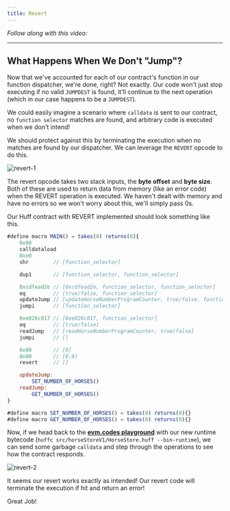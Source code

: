 ```yaml
---
title: Revert
---
```


_Follow along with this video:_

---

## What Happens When We Don't "Jump"?

Now that we've accounted for each of our contract's function in our function dispatcher, we're done, right? Not exactly. Our code won't just stop executing if no valid `JUMPDEST` is found, it'll continue to the next operation (which in our case happens to be a `JUMPDEST`).

We could easily imagine a scenario where `calldata` is sent to our contract, no `function selector` matches are found, and arbitrary code is executed when we don't intend!

We should protect against this by terminating the execution when no matches are found by our dispatcher. We can leverage the `REVERT` opcode to do this.

![revert-1](/formal-verification-1/25-revert/revert-1.png)

The revert opcode takes two stack inputs, the **byte offset** and **byte size**. Both of these are used to return data from memory (like an error code) when the REVERT operation is executed. We haven't dealt with memory and have no errors so we won't worry about this, we'll simply pass 0s.

Our Huff contract with REVERT implemented should look something like this.

```js
#define macro MAIN() = takes(0) returns(0){
    0x00
    calldataload
    0xe0
    shr        // [function_selector]

    dup1       // [function_selector, function_selector]

    0xcdfead2e // [0xcdfead2e, function_selector, function_selector]
    eq         // [true/false, function_selector]
    updateJump // [updateHorseNumberProgramCounter, true/false, function_selector]
    jumpi      // [function_selector]

    0xe026c017 // [0xe026c017, function_selector]
    eq         // [true/false]
    readJump   // [readHorseNumberProgramCounter, true/false]
    jumpi      // []

    0x00       // [0]
    0x00       // [0,0]
    revert     // []

    updateJump:
        SET_NUMBER_OF_HORSES()
    readJump:
        GET_NUMBER_OF_HORSES()
}

#define macro SET_NUMBER_OF_HORSES() = takes(0) returns(0){}
#define macro GET_NUMBER_OF_HORSES() = takes(0) returns(0){}
```

Now, if we head back to the [**evm.codes playground**](https://www.evm.codes/playground) with our new runtime bytecode (`huffc src/horseStoreV1/HorseStore.huff --bin-runtime`), we can send some garbage `calldata` and step through the operations to see how the contract responds.

![revert-2](/formal-verification-1/25-revert/revert-2.png)

It seems our revert works exactly as intended! Our revert code will terminate the execution if hit and return an error!

Great Job!
